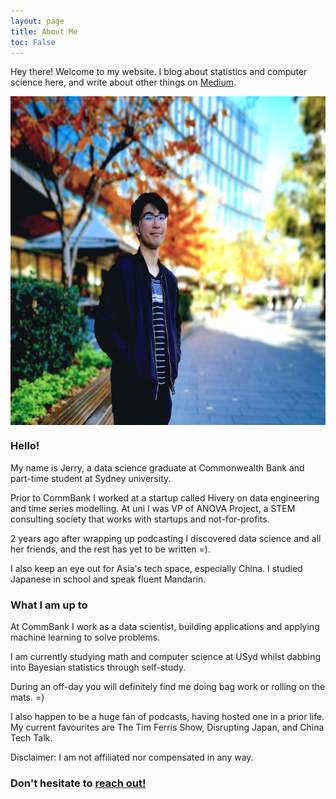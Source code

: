 ```yaml
---
layout: page
title: About Me
toc: False
---
```


<p class="message">
  Hey there! Welcome to my website. I blog about statistics and computer science here, and write about other things on <a href="https://medium.com/@jerry_ye_xu">Medium</a>.
</p>

<!-- <p align="center">
	<img src="/public/dp.jpg" width="250" height="250" alt="Profile Picture" align="center" style="position:relative;display:block;border-radius:90%;border-style:solid;border-color:black;border-width: 2.5px;">
</p> -->

<p align="center">
	<img src="/public/about_page_dp_crop2.jpg" width="607" height="526" alt="Profile Picture" align="center" style="position:relative;display:block;">
</p>

### Hello!

My name is Jerry, a data science graduate at Commonwealth Bank and part-time student at Sydney university.

Prior to CommBank I worked at a startup called Hivery on data engineering and time series modelling. At uni I was VP of ANOVA Project, a STEM consulting society that works with startups and not-for-profits.

2 years ago after wrapping up podcasting I discovered data science and all her friends, and the rest has yet to be written =). 

I also keep an eye out for Asia's tech space, especially China. I studied Japanese in school and speak fluent Mandarin.

### What I am up to

At CommBank I work as a data scientist, building applications and applying machine learning to solve problems. 

I am currently studying math and computer science at USyd whilst dabbing into Bayesian statistics through self-study.

During an off-day you will definitely find me doing bag work or rolling on the mats. =) 

I also happen to be a huge fan of podcasts, having hosted one in a prior life. My current favourites are The Tim Ferris Show, Disrupting Japan, and China Tech Talk. 

Disclaimer: I am not affiliated nor compensated in any way. 

<h3 class="no_toc">Don't hesitate to <a href="mailto:jerryxu2500@gmail.com">reach out!</a></h3>

